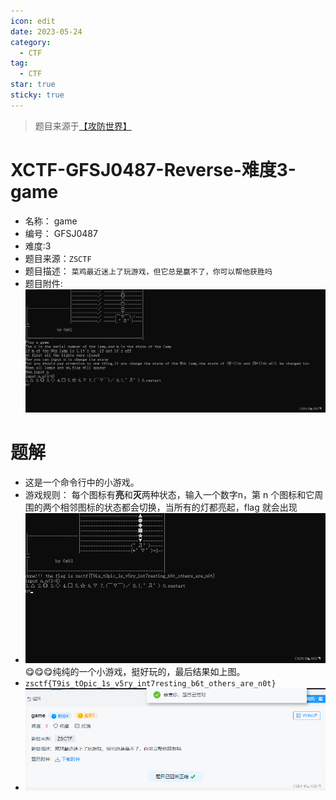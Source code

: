 ```yaml
---
icon: edit
date: 2023-05-24
category:
  - CTF
tag:
  - CTF
star: true
sticky: true
---
```


> 题目来源于[【攻防世界】](https://adworld.xctf.org.cn/challenges/details?hash=ec2eff49-c56a-4fdb-a227-d86919e19007_2)

# XCTF-GFSJ0487-Reverse-难度3-game
- 名称： game
- 编号： GFSJ0487
- 难度:3
- 题目来源：`ZSCTF`
- 题目描述：
	`菜鸡最近迷上了玩游戏，但它总是赢不了，你可以帮他获胜吗`
	<!-- more -->
- 题目附件:
	![](./images/XCTF-GFSJ0487-Reverse-%E9%9A%BE%E5%BA%A63-game/9d587a8582994821aff7b183aa722ac3.png)


# 题解
- 这是一个命令行中的小游戏。
- 游戏规则： 每个图标有**亮**和**灭**两种状态，输入一个数字n，第 n 个图标和它周围的两个相邻图标的状态都会切换，当所有的灯都亮起，flag 就会出现
- ![](./images/XCTF-GFSJ0487-Reverse-%E9%9A%BE%E5%BA%A63-game/7d0b7e88cb0746dbb0df1e03bfb41ab3.png)
😋😋😋纯纯的一个小游戏，挺好玩的，最后结果如上图。
- `zsctf{T9is_tOpic_1s_v5ry_int7resting_b6t_others_are_n0t}`
- ![](./images/XCTF-GFSJ0487-Reverse-%E9%9A%BE%E5%BA%A63-game/18d5ac7665374b3183ccb318f52ff5d4.png)
